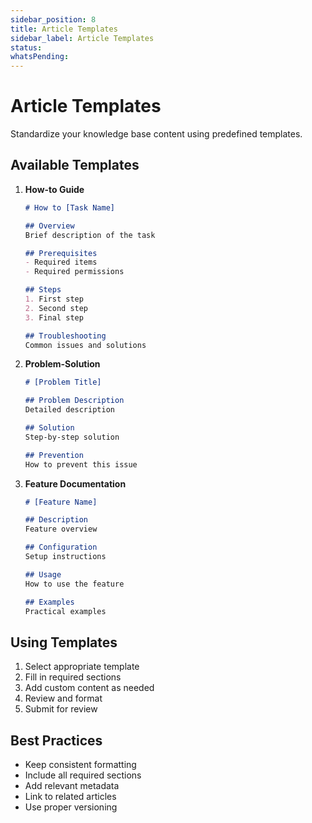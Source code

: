 ```yaml
---
sidebar_position: 8
title: Article Templates
sidebar_label: Article Templates
status: 
whatsPending: 
---
```


# Article Templates

Standardize your knowledge base content using predefined templates.

## Available Templates

1. **How-to Guide**
   ```markdown
   # How to [Task Name]
   
   ## Overview
   Brief description of the task
   
   ## Prerequisites
   - Required items
   - Required permissions
   
   ## Steps
   1. First step
   2. Second step
   3. Final step
   
   ## Troubleshooting
   Common issues and solutions
   ```

2. **Problem-Solution**
   ```markdown
   # [Problem Title]
   
   ## Problem Description
   Detailed description
   
   ## Solution
   Step-by-step solution
   
   ## Prevention
   How to prevent this issue
   ```

3. **Feature Documentation**
   ```markdown
   # [Feature Name]
   
   ## Description
   Feature overview
   
   ## Configuration
   Setup instructions
   
   ## Usage
   How to use the feature
   
   ## Examples
   Practical examples
   ```

## Using Templates

1. Select appropriate template
2. Fill in required sections
3. Add custom content as needed
4. Review and format
5. Submit for review

## Best Practices

- Keep consistent formatting
- Include all required sections
- Add relevant metadata
- Link to related articles
- Use proper versioning


